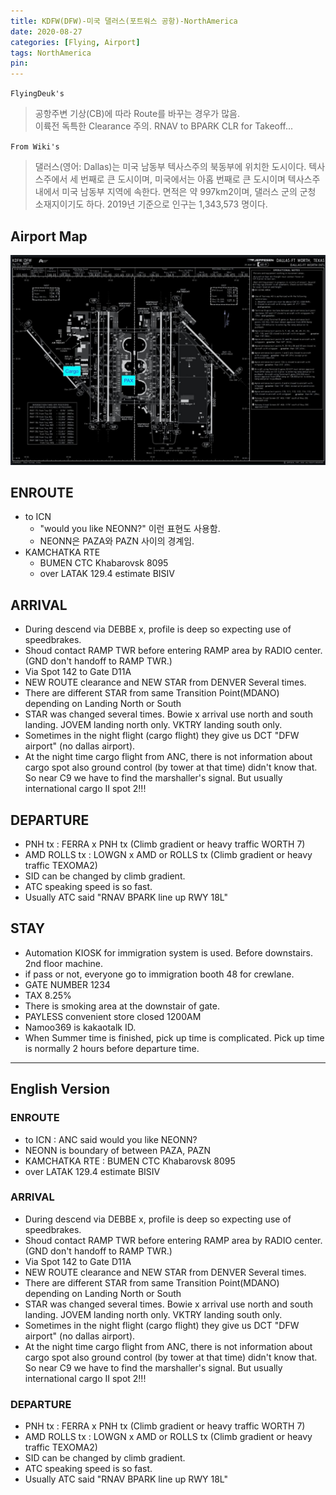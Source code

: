```yaml
---
title: KDFW(DFW)-미국 댈러스(포트워스 공항)-NorthAmerica
date: 2020-08-27
categories: [Flying, Airport]
tags: NorthAmerica
pin:
---
```

`FlyingDeuk's`
>공항주변 기상(CB)에 따라 Route를 바꾸는 경우가 많음. <br>
이륙전 독특한 Clearance 주의. RNAV to BPARK CLR for Takeoff...

`From Wiki's`
>댈러스(영어: Dallas)는 미국 남동부 텍사스주의 북동부에 위치한 도시이다. 텍사스주에서 세 번째로 큰 도시이며, 미국에서는 아홉 번째로 큰 도시이며 텍사스주내에서 미국 남동부 지역에 속한다. 면적은 약 997km2이며, 댈러스 군의 군청 소재지이기도 하다. 2019년 기준으로 인구는 1,343,573 명이다.

## Airport Map
![dfw](/img/flying/airport/dfw_ap.jpg)

## ENROUTE
- to ICN
  - "would you like NEONN?" 이런 표현도 사용함.
  - NEONN은 PAZA와 PAZN 사이의 경계임.
- KAMCHATKA RTE
  - BUMEN CTC Khabarovsk 8095
  - over LATAK 129.4 estimate BISIV

## ARRIVAL
- During descend via DEBBE x, profile is deep so expecting use of speedbrakes.
- Shoud contact RAMP TWR before entering RAMP area by RADIO center.(GND don't handoff to RAMP TWR.)
- Via Spot 142 to Gate D11A
- NEW ROUTE clearance and NEW STAR from DENVER Several times.
- There are different STAR from same Transition Point(MDANO) depending on Landing North or South
- STAR was changed several times. Bowie x arrival use north and south landing. JOVEM landing north only. VKTRY landing south only.
- Sometimes in the night flight (cargo flight) they give us DCT "DFW airport" (no dallas airport).
- At the night time cargo flight from ANC, there is not information about cargo spot also ground control (by tower at that time) didn't know that. So near C9 we have to find the marshaller's signal. But usually international cargo II spot 2!!!

## DEPARTURE
- PNH tx : FERRA x PNH tx (Climb gradient or heavy traffic WORTH 7)
- AMD ROLLS tx : LOWGN x AMD or ROLLS tx (Climb gradient or heavy traffic TEXOMA2)
- SID can be changed by climb gradient.
- ATC speaking speed is so fast.
- Usually ATC said "RNAV BPARK line up RWY 18L"

## STAY
- Automation KIOSK for immigration system is used. Before downstairs. 2nd floor machine.  
- if pass or not, everyone go to immigration booth 48 for crewlane.
- GATE NUMBER 1234
- TAX 8.25%
- There is smoking area at the downstair of gate.
- PAYLESS convenient store closed 1200AM
- Namoo369 is kakaotalk ID.
- When Summer time is finished, pick up time is complicated. Pick up time is normally 2 hours before departure time.

---------

## English Version

### ENROUTE
- to ICN : ANC said would you like NEONN?
- NEONN is boundary of between PAZA, PAZN
- KAMCHATKA RTE : BUMEN CTC Khabarovsk 8095
- over LATAK 129.4 estimate BISIV

### ARRIVAL
- During descend via DEBBE x, profile is deep so expecting use of speedbrakes.
- Shoud contact RAMP TWR before entering RAMP area by RADIO center.(GND don't handoff to RAMP TWR.)
- Via Spot 142 to Gate D11A
- NEW ROUTE clearance and NEW STAR from DENVER Several times.
- There are different STAR from same Transition Point(MDANO) depending on Landing North or South
- STAR was changed several times. Bowie x arrival use north and south landing. JOVEM landing north only. VKTRY landing south only.
- Sometimes in the night flight (cargo flight) they give us DCT "DFW airport" (no dallas airport).
- At the night time cargo flight from ANC, there is not information about cargo spot also ground control (by tower at that time) didn't know that. So near C9 we have to find the marshaller's signal. But usually international cargo II spot 2!!!

### DEPARTURE
- PNH tx : FERRA x PNH tx (Climb gradient or heavy traffic WORTH 7)
- AMD ROLLS tx : LOWGN x AMD or ROLLS tx (Climb gradient or heavy traffic TEXOMA2)
- SID can be changed by climb gradient.
- ATC speaking speed is so fast.
- Usually ATC said "RNAV BPARK line up RWY 18L"
